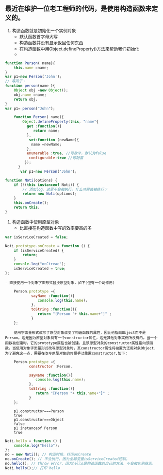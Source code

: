 ## 最近在维护一位老工程师的代码，是使用构造函数来定义的。


1. 构造函数就是初始化一个实例对象
    - 默认函数首字母大写
    - 构造函数并没有显示返回任何东西
    - 在构造函数中用Object.defineProperty()方法来帮助我们初始化
    -

```js
function Person( name){
    this.name =name;
}
var p1=new Person('John');
// 等同于：
function person(name ){
    Object obj =new Object();
    obj.name =name;
    return obj;
}
var p1= person("John");
```

```js
    function Person( name){
        Object.defineProperty(this, "name"{
          get :function(){
             return name;
          },
           set:function (newName){
            name =newName;
          },
          enumerable :true, //可枚举，默认为false
           configurable:true //可配置
         });
      }  
       var p1=new Person('John');
```

```js
function Noti(options) {
    if (!(this instanceof Noti)) {
        // 添加log，这里不会被执行。什么时候会被执行？
        return new Noti(options);
    }
    this.onCreate();
    return this;
}
```


1. 构造函数中使用原型对象
    - 比直接在构造函数中写的效率要高的多

```js
var isServiceCreated = false;

Noti.prototype.onCreate = function () {
    if (isServiceCreated) {
        return;
    }
    console.log("onCtreae");
    isServiceCreated = true;
};
```
    - 直接使用一个对象字面形式替换原型对象，如下(但有一个副作用)
```js
    Person.prototype ={
            sayName :function(){
               console.log(this.name);
            },
            toString :function(){
               return "[Person "+ this.name+"]" ;
            }
    };    
```
        使用字面量形式改写了原型对象改变了构造函数的属性，因此他指向Object而不是Person。这是因为原型对象具有一个constructor属性，这是其他对象实例所没有的。当一个函数被创建时，它的prototype属性也被创建，且该原型对象的constructor属性指向该函数。当使用对象字面量形式改写原型对象时，其constructor属性将被置为泛用对象Object.为了避免这一点，需要在改写原型对象的时候手动重置constructor,如下：

```js
    Person.prototype ={
           constructor :Person,

           sayName :function(){
              console.log(this.name);
           },        
           toString :function(){
              return "[Person "+ this.name+"]" ;
           }
    };
```
        p1.constructor===Person
        true
        p1.constructor===Object
        false
        p1 instanceof Person
        true

        
```js
Noti.hello = function () {
    console.log("hello");
};
no = new Noti(); // 构造时候，打印onCreate
no.onCreate(); // 不会执行，因为全局变量isServiceCreated控制。
no.hello(); // throw error，因为hello是构造函数的自己的方法，不会被实例继承。
Noti.hello();// 打印 hello

```
